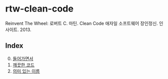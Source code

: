 # rtw-clean-code
Reinvent The Wheel: 로버트 C. 마틴. Clean Code 애자일 소프트웨어 장인정신. 인사이트.  2013.

## Index
0. [들어가면서](./ch0_들어가면서.md)
1. [깨끗한 코드](./ch1_깨끗한_코드.md)
2. [의미 있는 이름](./ch2_의미_있는_이름.md)
